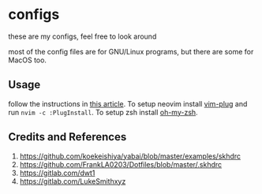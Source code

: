# configs

these are my configs, feel free to look around

most of the config files are for GNU/Linux programs, but there are some for MacOS too.

## Usage

follow the instructions in [this article](https://www.atlassian.com/git/tutorials/dotfiles).
To setup neovim install [vim-plug](https://github.com/junegunn/vim-plug) and run `nvim -c :PlugInstall`.
To setup zsh install [oh-my-zsh](https://ohmyz.sh/#install).

## Credits and References

1. https://github.com/koekeishiya/yabai/blob/master/examples/skhdrc
2. https://github.com/FrankLA0203/Dotfiles/blob/master/.skhdrc
3. https://gitlab.com/dwt1
4. https://gitlab.com/LukeSmithxyz
